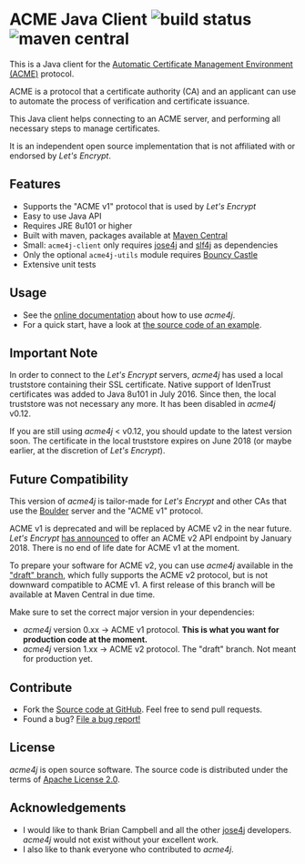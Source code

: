 # ACME Java Client ![build status](https://shredzone.org/badge/acme4j.svg) ![maven central](https://maven-badges.herokuapp.com/maven-central/org.shredzone.acme4j/acme4j/badge.svg)

This is a Java client for the [Automatic Certificate Management Environment (ACME)](https://tools.ietf.org/html/draft-ietf-acme-acme-06) protocol.

ACME is a protocol that a certificate authority (CA) and an applicant can use to automate the process of verification and certificate issuance.

This Java client helps connecting to an ACME server, and performing all necessary steps to manage certificates.

It is an independent open source implementation that is not affiliated with or endorsed by _Let's Encrypt_.

## Features

* Supports the "ACME v1" protocol that is used by _Let's Encrypt_
* Easy to use Java API
* Requires JRE 8u101 or higher
* Built with maven, packages available at [Maven Central](http://search.maven.org/#search|ga|1|g%3A%22org.shredzone.acme4j%22)
* Small: `acme4j-client` only requires [jose4j](https://bitbucket.org/b_c/jose4j/wiki/Home) and [slf4j](http://www.slf4j.org/) as dependencies
* Only the optional `acme4j-utils` module requires [Bouncy Castle](http://www.bouncycastle.org)
* Extensive unit tests

## Usage

* See the [online documentation](https://shredzone.org/maven/acme4j/) about how to use _acme4j_.
* For a quick start, have a look at [the source code of an example](https://github.com/shred/acme4j/blob/master/acme4j-example/src/main/java/org/shredzone/acme4j/ClientTest.java).

## Important Note

In order to connect to the _Let's Encrypt_ servers, _acme4j_ has used a local truststore containing their SSL certificate. Native support of IdenTrust certificates was added to Java 8u101 in July 2016. Since then, the local truststore was not necessary any more. It has been disabled in _acme4j_ v0.12.

If you are still using _acme4j_ < v0.12, you should update to the latest version soon. The certificate in the local truststore expires on June 2018 (or maybe earlier, at the discretion of _Let's Encrypt_).

## Future Compatibility

This version of _acme4j_ is tailor-made for _Let's Encrypt_ and other CAs that use the [Boulder](https://github.com/letsencrypt/boulder) server and the "ACME v1" protocol.

ACME v1 is deprecated and will be replaced by ACME v2 in the near future. _Let's Encrypt_ [has announced](https://letsencrypt.org/2017/06/14/acme-v2-api.html) to offer an ACME v2 API endpoint by January 2018. There is no end of life date for ACME v1 at the moment.

To prepare your software for ACME v2, you can use _acme4j_ available in the ["draft" branch](https://github.com/shred/acme4j/tree/draft), which fully supports the ACME v2 protocol, but is not downward compatible to ACME v1. A first release of this branch will be available at Maven Central in due time.

Make sure to set the correct major version in your dependencies:

* _acme4j_ version 0.xx → ACME v1 protocol. **This is what you want for production code at the moment.**
* _acme4j_ version 1.xx → ACME v2 protocol. The "draft" branch. Not meant for production yet.

## Contribute

* Fork the [Source code at GitHub](https://github.com/shred/acme4j). Feel free to send pull requests.
* Found a bug? [File a bug report!](https://github.com/shred/acme4j/issues)

## License

_acme4j_ is open source software. The source code is distributed under the terms of [Apache License 2.0](http://www.apache.org/licenses/LICENSE-2.0).

## Acknowledgements

* I would like to thank Brian Campbell and all the other [jose4j](https://bitbucket.org/b_c/jose4j/wiki/Home) developers. _acme4j_ would not exist without your excellent work.
* I also like to thank everyone who contributed to _acme4j_.
